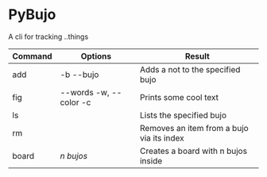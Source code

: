 # PyBujo
 
 A cli for tracking ..things

| Command  | Options              | Result |
| -------- | -------              | ------ |
| add      | -b --bujo            | Adds a not to the specified bujo         |
| fig      |--words -w, --color -c| Prints some cool text                    |
| ls       |                      | Lists the specified bujo                 |
| rm       |                      | Removes an item from a bujo via its index|
|board      |*n bujos*            | Creates a board with n bujos inside      |
